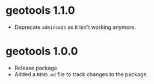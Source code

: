 # geotools 1.1.0

* Deprecate `admincode` as it isn't working anymore.

# geotools 1.0.0

* Release package
* Added a `NEWS.md` file to track changes to the package.
